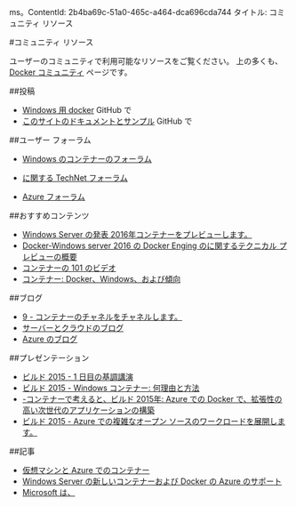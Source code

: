 ms。ContentId: 2b4ba69c-51a0-465c-a464-dca696cda744
タイトル: コミュニティ リソース

#コミュニティ リソース

ユーザーのコミュニティで利用可能なリソースをご覧ください。
上の多くも、 [Docker コミュニティ](https://www.docker.com/community/participate/) ページです。

##投稿

* [Windows 用 docker](https://github.com/Microsoft/docker) GitHub で
* [このサイトのドキュメントとサンプル](https://github.com/Microsoft/Virtualization-Documentation) GitHub で

##ユーザー フォーラム

* [Windows のコンテナーのフォーラム](https://social.msdn.microsoft.com/Forums/en-US/home?forum=windowscontainers)
    
* [に関する TechNet フォーラム](https://social.technet.microsoft.com/Forums/windowsserver/en-US/home "TechNet フォーラム")
* [Azure フォーラム](http://azure.microsoft.com/en-us/support/forums/)


##おすすめコンテンツ

* [Windows Server の発表 2016年コンテナーをプレビューします。](http://weblogs.asp.net/scottgu/announcing-windows-server-2016-containers-preview)
* [Docker-Windows server 2016 の Docker Enging のに関するテクニカル プレビューの概要](http://blog.docker.com/2015/08/tp-docker-engine-windows-server-2016/)
* [コンテナーの 101 のビデオ](https://channel9.msdn.com/Blogs/containers/Containers-101-with-Microsoft-and-Docker)
* [コンテナー: Docker、Windows、および傾向](http://azure.microsoft.com/blog/2015/08/17/containers-docker-windows-and-trends/)


##ブログ

* [9 - コンテナーのチャネルをチャネルします。](https://channel9.msdn.com/Blogs/containers)
* [サーバーとクラウドのブログ](http://blogs.technet.com/b/server-cloud/)
* [Azure のブログ](http://azure.microsoft.com/blog/)


##プレゼンテーション

* [ビルド 2015 - 1 日目の基調講演](http://channel9.msdn.com/Events/Build/2015/KEY01)
* [ビルド 2015 - Windows コンテナー: 何理由と方法](http://channel9.msdn.com/events/Build/2015/2-704)
* [-コンテナーで考えると、ビルド 2015年: Azure での Docker で、拡張性の高い次世代のアプリケーションの構築](http://channel9.msdn.com/events/Build/2015/2-683)
* [ビルド 2015 - Azure での複雑なオープン ソースのワークロードを展開します。](http://channel9.msdn.com/Events/Build/2015/2-732)

##記事

* [仮想マシンと Azure でのコンテナー](https://azure.microsoft.com/en-us/documentation/articles/virtual-machines-vms-containers/)
* [Windows Server の新しいコンテナーおよび Docker の Azure のサポート](http://azure.microsoft.com/blog/2014/10/15/new-windows-server-containers-and-azure-support-for-docker/)
* [Microsoft は、](http://blogs.technet.com/b/server-cloud/archive/2015/04/08/microsoft-announces-new-container-technologies-for-the-next-generation-cloud.aspx)



